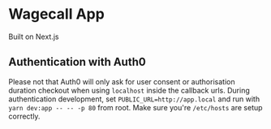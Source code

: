 # Wagecall App

Built on Next.js

## Authentication with Auth0
Please not that Auth0 will only ask for user consent or authorisation duration checkout when using `localhost` inside the callback urls.
During authentication development, set `PUBLIC_URL=http://app.local` and run with `yarn dev:app -- -- -p 80` from root. Make sure you're `/etc/hosts` are setup correctly.
